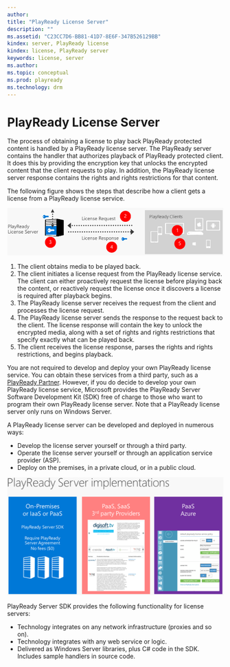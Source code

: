 ```yaml
---
author: 
title: "PlayReady License Server"
description: ""
ms.assetid: "C23CC7D6-BB81-41D7-8E6F-347B526129BB"
kindex: server, PlayReady license
kindex: license, PlayReady server
keywords: license, server
ms.author: 
ms.topic: conceptual
ms.prod: playready
ms.technology: drm
---
```



# PlayReady License Server


The process of obtaining a license to play back PlayReady protected content is handled by a PlayReady license server. The PlayReady server contains the handler that authorizes playback of PlayReady protected client. It does this by providing the encryption key that unlocks the encrypted content that the client requests to play. In addition, the PlayReady license server response contains the rights and rights restrictions for that content. 

The following figure shows the steps that describe how a client gets a license from a PlayReady license service.

![Video Service Architecture](../images/video_service_arch.png)

  1.  The client obtains media to be played back.
  2.  The client initiates a license request from the PlayReady license service. The client can either proactively request the license before playing back the content, or reactively request the license once it discovers a license is required after playback begins.
  3.  The PlayReady license server receives the request from the client and processes the license request.
  4.  The PlayReady license server sends the response to the request back to the client. The license response will contain the key to unlock the encrypted media, along with a set of rights and rights restrictions that specify exactly what can be played back.
  5.  The client receives the license response, parses the rights and rights restrictions, and begins playback.

You are not required to develop and deploy your own PlayReady license service. You can obtain these services from a third party, such as a [PlayReady Partner](https://www.microsoft.com/playready/partners/). However, if you do decide to develop your own PlayReady license service, Microsoft provides the PlayReady Server Software Development Kit (SDK) free of charge to those who want to program their own PlayReady license server. Note that a PlayReady license server only runs on Windows Server. 

A PlayReady license server can be developed and deployed in numerous ways:

  *  Develop the license server yourself or through a third party.
  *  Operate the license server yourself or through an application service provider (ASP).
  *  Deploy on the premises, in a private cloud, or in a public cloud.

![PlayReady Server Implementations](../images/playready_server_implementations.png)

PlayReady Server SDK provides the following functionality for license servers:

  *  Technology integrates on any network infrastructure (proxies and so on).
  *  Technology integrates with any web service or logic.
  *  Delivered as Windows Server libraries, plus C# code in the SDK. Includes sample handlers in source code.

